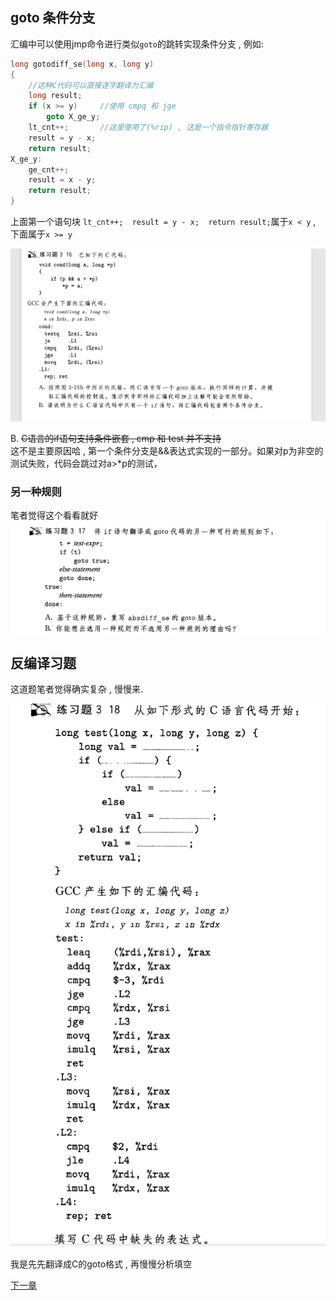 ## goto 条件分支
汇编中可以使用jmp命令进行类似`goto`的跳转实现条件分支 , 例如:
```c
long gotodiff_se(long x, long y)
{
    //这种C代码可以直接逐字翻译为汇编
    long result;
    if (x >= y)     //使用 cmpq 和 jge
        goto X_ge_y;
    lt_cnt++;       //这里使用了(%rip) , 这是一个指令指针寄存器
    result = y - x;
    return result;
X_ge_y:
    ge_cnt++;
    result = x - y;
    return result;
}
```
上面第一个语句块 `lt_cnt++;  result = y - x;  return result;`属于` x < y ` , 下面属于`x >= y`

![3.16练习](./picturefield/3.16.png)  

B. ~~C语言的if语句支持条件嵌套 , cmp 和 test 并不支持~~  
这不是主要原因哈 , 第一个条件分支是&&表达式实现的一部分。如果对p为非空的测试失败，代码会跳过对a>*p的测试，
### 另一种规则

笔者觉得这个看看就好  
![3.17](./picturefield/3.17.png)

## 反编译习题
这道题笔者觉得确实复杂 , 慢慢来.  
  
![3.18](./picturefield/3.18.png)  

  
我是先先翻译成C的goto格式 , 再慢慢分析填空


[下一章](3.20_21-cond_transfer.md)